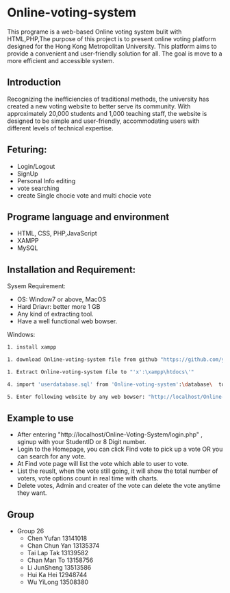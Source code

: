 # Online-voting-system


This programe is a web-based Online voting system bulit with HTML,PHP,The purpose of this project is to present online voting platform designed for the Hong Kong Metropolitan University. This platform aims to provide a convenient and user-friendly solution for all. The goal is move to a more efficient and accessible system.




## Introduction


Recognizing the inefficiencies of traditional methods, the university has created a new voting website to better serve its community. With approximately 20,000 students and 1,000 teaching staff, the website is designed to be simple and user-friendly, accommodating users with different levels of technical expertise. 


## Feturing:


* Login/Logout
* SignUp
* Personal Info editing
* vote searching
* create Single chocie vote and multi chocie vote
 
## Programe language and environment


* HTML, CSS, PHP,JavaScript
* XAMPP
* MySQL
   
## Installation and Requirement:


Sysem Requirement:
 * OS: Window7 or above, MacOS
 * Hard Driavr: better more 1 GB
 * Any kind of extracting tool.
 * Have a well functional web bowser.


Windows:


```sh
1. install xampp
```
```sh
1. download Online-voting-system file from github "https://github.com/yfc0307/Online-Voting-System"
```
```sh
1. Extract Online-voting-system file to "'x':\xampp\htdocs\'"
```


```sh
4. import 'userdatabase.sql' from 'Online-voting-system':\database\  to MySQL
```


```sh
5. Enter following website by any web bowser: "http://localhost/Online-Voting-System/login.php"
```


## Example to use


* After entering "http://localhost/Online-Voting-System/login.php" , sginup with your StudentID  or 8 Digit number.
* Login to the Homepage, you can click Find vote to pick up a vote OR you can search for any vote.
* At Find vote page will list the vote which able to  user to vote. 
* List the reuslt, when the vote still going, it will show the total number of voters, vote options count in real time with charts. 
* Delete votes, Admin and creater of the vote can delete the vote anytime they want.









## Group


* Group 26
    * Chen Yufan 13141018
    * Chan Chun Yan 13135374
    * Tai Lap Tak 13139582
    * Chan Man To 13158756
    * Li JunSheng 13513586
    * Hui Ka Hei 12948744
    * Wu YiLong 13508380

